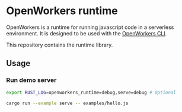 # OpenWorkers runtime

OpenWorkers is a runtime for running javascript code in a serverless environment.
It is designed to be used with the [OpenWorkers CLI](https://github.com/openworkers/openworkers-cli).

This repository contains the runtime library.

## Usage

### Run demo server

```bash
export RUST_LOG=openworkers_runtime=debug,serve=debug # Optional

cargo run --example serve -- examples/hello.js
```
